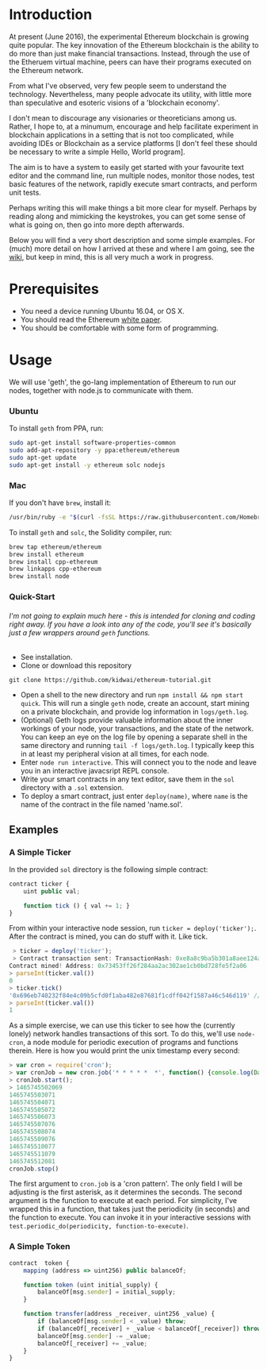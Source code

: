 # Introduction

At present (June 2016), the experimental Ethereum blockchain is growing quite popular.
The key innovation of the Ethereum blockchain is the ability to do more than just make financial transactions. Instead, through the use of the Etheruem virtual machine, peers can have their programs executed on the Ethereum network. 


From what I've observed, very few people seem to understand the technology. Nevertheless, many people advocate its utility, with little more than speculative and esoteric visions of a 'blockchain economy'. 

I don't mean to discourage any visionaries or theoreticians among us. Rather, I hope to, at a minumum, encourage and help facilitate experiment in blockchain applications in a setting that is not too complicated, while avoiding IDEs or Blockchain as a service platforms [I don't feel these should be necessary to write a simple Hello, World program].

The aim is to have a system to easily get started with your favourite text editor and the command line, run multiple nodes, monitor those nodes, test basic features of the network, rapidly execute smart contracts, and perform unit tests.

Perhaps writing this will make things a bit more clear for myself. Perhaps by reading along and mimicking the keystrokes, you can get some sense of what is going on, then go into more depth afterwards.


Below you will find a very short description and some simple examples. For (much) more detail on how I arrived at these and where I am going, see the [wiki](https://github.com/kidwai/ethereum-tutorial/wiki), but keep in mind, this is all very much a work in progress.


# Prerequisites

* You need a device running Ubuntu 16.04, or OS X.
* You should read the Ethereum [white paper](https://github.com/ethereum/wiki/wiki/White-Paper).
* You should be comfortable with some form of programming.

# Usage

We will use 'geth', the go-lang implementation of Ethereum to run our nodes, together with node.js to communicate with them. 

### Ubuntu ###
To install `geth` from PPA, run:

```bash
sudo apt-get install software-properties-common
sudo add-apt-repository -y ppa:ethereum/ethereum
sudo apt-get update
sudo apt-get install -y ethereum solc nodejs
```

### Mac ###
If you don't have `brew`, install it:
		
```bash
/usr/bin/ruby -e "$(curl -fsSL https://raw.githubusercontent.com/Homebrew/install/master/install)"
```
To install `geth` and `solc`, the Solidity compiler, run:

```bash
brew tap ethereum/ethereum
brew install ethereum
brew install cpp-ethereum
brew linkapps cpp-ethereum
brew install node
```

### Quick-Start

###### I'm not going to explain much here - this is intended for cloning and coding right away. If you have a look into any of the code, you'll see it's basically just a few wrappers around `geth` functions.

* See installation.
* Clone or download this repository

```
git clone https://github.com/kidwai/ethereum-tutorial.git
```

* Open a shell to the new directory and run `npm install && npm start quick`. This will run a single `geth` node, create an account, start mining on a private blockchain, and provide log information in `logs/geth.log`.
* (Optional) Geth logs provide valuable information about the inner workings of your node, your transactions, and the state of the network. You can keep an eye on the log file by opening a separate shell in the same directory and running `tail -f logs/geth.log`. I typically keep this in at least my peripheral vision at all times, for each node. 
* Enter `node run interactive`. This will connect you to the node and leave you in an interactive javacsript REPL console. 
* Write your smart contracts in any text editor, save them in the `sol` directory with a `.sol` extension.
* To deploy a smart contract, just enter `deploy(name)`, where `name` is the name of the contract in the file named 'name.sol'.

## Examples

### A Simple Ticker

In the provided `sol` directory is the following simple contract:

```javascript
contract ticker {
	uint public val;

	function tick () { val += 1; }
}
```

From within your interactive node session, run `ticker = deploy('ticker');`. After the contract is mined, you can do stuff with it. Like tick. 


```javascript
 > ticker = deploy('ticker');
 > Contract transaction sent: TransactionHash: 0xe8a8c9ba5b301a8aee124ab0d7f717466e283f15e6c1d3ab5e9fd70e374e0db8 waiting to be mined...
Contract mined! Address: 0x73453ff26f284aa2ac302ae1cb0bd728fe5f2a06
> parseInt(ticker.val())
0
> ticker.tick()
'0x696eb740232f84e4c09b5cfd0f1aba482e87681f1cdff042f1587a46c546d119' // wait a few seconds
> parseInt(ticker.val())
1 
```

As a simple exercise, we can use this ticker to see how the (currently lonely) network handles transactions of this sort. To do this, we'll use `node-cron`, a node module for periodic execution of programs and functions therein. Here is how you would print the unix timestamp every second:

```javascript
> var cron = require('cron');
> var cronJob = new cron.job('* * * * *  *', function() {console.log(Date.now());});
> cronJob.start();
> 1465745502069
1465745503071
1465745504071
1465745505072
1465745506073
1465745507076
1465745508074
1465745509076
1465745510077
1465745511079
1465745512081
cronJob.stop()
```

The first argument to `cron.job` is a 'cron pattern'. The only field I will be adjusting is the first asterisk, as it determines the seconds. The second argument is the function to execute at each period. For simplicity, I've wrapped this in a function, that takes just the periodicity (in seconds) and the function to execute. You can invoke it in your interactive sessions with `test.periodic_do(periodicity, function-to-execute)`.


### A Simple Token

```javascript
contract  token {
    mapping (address => uint256) public balanceOf;

    function token (uint initial_supply) {
        balanceOf[msg.sender] = initial_supply;
    }

    function transfer(address _receiver, uint256 _value) {
        if (balanceOf[msg.sender] < _value) throw;
        if (balanceOf[_receiver] + _value < balanceOf[_receiver]) throw;
        balanceOf[msg.sender] -= _value;
        balanceOf[_receiver] += _value;
    }
}
```

